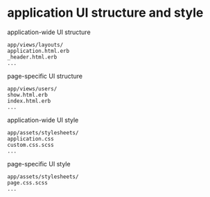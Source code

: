 # application UI structure and style


application-wide UI structure
```
app/views/layouts/
application.html.erb
_header.html.erb
...
```

page-specific UI structure
```
app/views/users/
show.html.erb
index.html.erb
...
```

application-wide UI style
```
app/assets/stylesheets/
application.css
custom.css.scss
...
```

page-specific UI style
```
app/assets/stylesheets/
page.css.scss
...
```